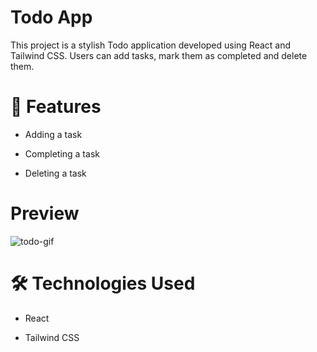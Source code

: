 # Todo App

This project is a stylish Todo application developed using React and Tailwind CSS. Users can add tasks, mark them as completed and delete them.

# 🚀 Features

- Adding a task

- Completing a task

- Deleting a task

# Preview

![todo-gif](https://github.com/user-attachments/assets/63d6015a-bb47-42d6-9028-8ed13b005af6)


# 🛠️ Technologies Used

- React

- Tailwind CSS
